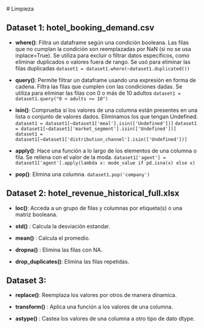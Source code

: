 # Limpieza

## Dataset 1: hotel_booking_demand.csv

- **where()**: Filtra un dataframe según una condición booleana. Las filas que no cumplan la condición son reemplazadas por NaN (si no se usa inplace=True). Se utiliza para excluir o filtrar datos específicos, como eliminar duplicados o valores fuera de rango. Se usó para eliminar las filas duplicadas
`dataset1 = dataset1.where(~dataset1.duplicated()) `

- **query()**: Permite filtrar un dataframe usando una expresión en forma de cadena. Filtra las filas que cumplen con las condiciones dadas. Se utiliza para eliminar las filas con 0 o más de 10 adultos
`dataset1 = dataset1.query("0 < adults <= 10")`

- **isin()**: Comprueba si los valores de una columna están presentes en una lista o conjunto de valores dados. Eliminamos los que tengan Undefined. 
`dataset1 = dataset1[~dataset1['meal'].isin(['Undefined'])]`
`dataset1 = dataset1[~dataset1['market_segment'].isin(['Undefined'])]`
`dataset1 = dataset1[~dataset1['distribution_channel'].isin(['Undefined'])]`

- **apply()**: Hace una función a lo largo de los elementos de una columna o fila. Se rellena con el valor de la moda.
`dataset1['agent'] = dataset1['agent'].apply(lambda x: mode_value if pd.isna(x) else x)`

- **pop()**: Elimina una columna. 
  `dataset1.pop('company')`

## Dataset 2: hotel_revenue_historical_full.xlsx

- **loc()**: Acceda a un grupo de filas y columnas por etiqueta(s) o una matriz booleana.

- **std()** : Calcula la desviación estandar.

- **mean()** : Calcula el promedio.

- **dropna()** : Elimina las filas con NA.

- **drop_duplicates()**: Elimina las filas repetidas.

## Dataset 3: 

- **replace()**: Reemplaza los valores por otros de manera dinamica.

- **transform()** : Aplica una función a los valores de una columna.

- **astype()** : Castea los valores de una columna a otro tipo de dato dtype.